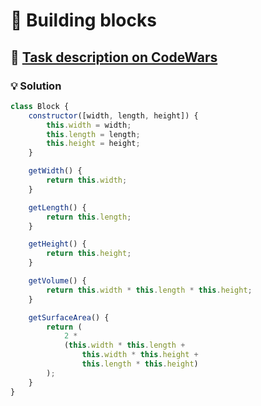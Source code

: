 # 📝 Building blocks

## 🔗 [Task description on CodeWars](https://www.codewars.com/kata/55b75fcf67e558d3750000a3)

### 💡 Solution

```javascript
class Block {
	constructor([width, length, height]) {
		this.width = width;
		this.length = length;
		this.height = height;
	}

	getWidth() {
		return this.width;
	}

	getLength() {
		return this.length;
	}

	getHeight() {
		return this.height;
	}

	getVolume() {
		return this.width * this.length * this.height;
	}

	getSurfaceArea() {
		return (
			2 *
			(this.width * this.length +
				this.width * this.height +
				this.length * this.height)
		);
	}
}
```
